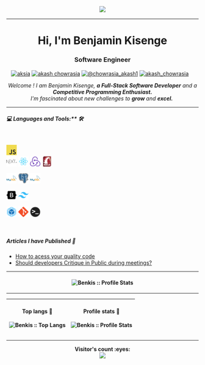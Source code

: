 <p align="center">
  <img src="https://github.com/thompsonemerson/thompsonemerson/raw/master/cover-thompson.png" height="200"/>
</p>
<hr>
<h1 align="center">Hi, I'm Benjamin Kisenge</h1>
<h3 align="center">Software Engineer</h3>
<p align="center">
<a href="https://www.linkedin.com/in/ben-kisenge/" target="blank"><img align="center" src="https://cdn.jsdelivr.net/npm/simple-icons@3.0.1/icons/linkedin.svg" alt="aksia" height="30" width="40" /></a>
<a href="https://www.facebook.com/benjamin.kisenge.3" target="blank"><img align="center" src="https://cdn.jsdelivr.net/npm/simple-icons@3.0.1/icons/facebook.svg" alt="akash chowrasia" height="30" width="40" /></a>
<a href="https://www.hackerrank.com/benkisenge03" target="blank"><img align="center" src="https://cdn.jsdelivr.net/npm/simple-icons@3.0.1/icons/hackerrank.svg" alt="@chowrasia_akash1" height="30" width="40" /></a>
<a href="https://twitter.com/iambenkis" target="blank"><img align="center" src="https://cdn.jsdelivr.net/npm/simple-icons@3.0.1/icons/twitter.svg" alt="akash_chowrasia" height="30" width="40" /></a>
<a href = "mailto: benkisenge03@gmail.com"><img align="center" src="https://simpleicons.org/icons/gmail.svg" height="10" width="10" /></a>
</p>

<p align="center">
  <em>
   Welcome ! I am Benjamin Kisenge, 
    <b> a Full-Stack Software Developer</b> and a <b>Competitive Programming Enthusiast.</b>
<br>I'm fascinated</b>
    about new challenges to 
    <b>grow </b> and 
    <b>excel.</b>&nbsp
  </em> 
  <br>
  
</p>

<hr>

<h5>💻 Languages and Tools:** 🛠️ </h5><br>

<code><img height="27" src="https://raw.githubusercontent.com/github/explore/80688e429a7d4ef2fca1e82350fe8e3517d3494d/topics/javascript/javascript.png" alt="javascript"> </code><code><img height="27" src="https://raw.githubusercontent.com/devicons/devicon/master/icons/nextjs/nextjs-original-wordmark.svg" alt="nextjs"></code> <code><img height="27" src="https://raw.githubusercontent.com/github/explore/80688e429a7d4ef2fca1e82350fe8e3517d3494d/topics/react/react.png" alt="react"></code> <code><img height="27" src="https://raw.githubusercontent.com/devicons/devicon/master/icons/redux/redux-original.svg" alt="redux"></code> <code><img height="27" src="https://raw.githubusercontent.com/devicons/devicon/master/icons/rails/rails-original-wordmark.svg" alt="rails"></code>


</code> <code><img height="27" src="https://raw.githubusercontent.com/devicons/devicon/master/icons/mysql/mysql-original-wordmark.svg" alt="css"></code> <code><img height="27" src="https://raw.githubusercontent.com/devicons/devicon/master/icons/postgresql/postgresql-original.svg" alt="postgresql"></code> <code><img height="27" src="https://raw.githubusercontent.com/devicons/devicon/master/icons/mysql/mysql-original-wordmark.svg" alt="mysql"></code>


<code><img height="27" src="https://raw.githubusercontent.com/devicons/devicon/master/icons/bootstrap/bootstrap-plain.svg" alt="bootstrap"></code> <code><img height="27" src="https://raw.githubusercontent.com/devicons/devicon/master/icons/tailwindcss/tailwindcss-plain.svg" alt="tailwind"></code>


<code><img height="27" src="https://raw.githubusercontent.com/devicons/devicon/master/icons/webpack/webpack-original.svg" alt="webpack"></code> <code><img height="27" src="https://raw.githubusercontent.com/devicons/devicon/master/icons/git/git-original.svg" alt="git"></code> <code><img height="27" src="https://raw.githubusercontent.com/github/explore/80688e429a7d4ef2fca1e82350fe8e3517d3494d/topics/terminal/terminal.png" alt="terminal"></code>

<br>
<h5>Articles I have Published 📝 </h5>

- [How to acess your quality code](https://medium.com/@benkisenge03/how-to-assess-your-quality-code-76271440ceec)
- [Should developers Critique in Public during meetings?](https://medium.com/@benkisenge03/should-developers-critique-in-public-during-meetings-c8e732ad06cd)

<hr>

<h4 align="center"> 
  <img src="https://github-profile-trophy.vercel.app/?username=iambenkis&theme=gruvbox&row=1&no-frame=true" alt="Benkis :: Profile Stats" />
<h4>
 <hr>  
 
|<h4 align="center">Top langs :tongue:</h4><p align="center"><img src="https://github-readme-stats.vercel.app/api/top-langs/?username=iambenkis&layout=compact" alt="Benkis :: Top Langs" /></p>|<h4 align="center">Profile stats :musical_keyboard:</h4><p align="center"><img src="https://github-readme-stats.vercel.app/api?username=iambenkis&show_icons=true&theme=radical" alt="Benkis :: Profile Stats" /></p>|
|----|----|
 <hr>  
<p align="center">
  Visitor's count :eyes: <br>
  
  <img src="https://profile-counter.glitch.me/iambenkis/count.svg" /> 
  
</p>



 
